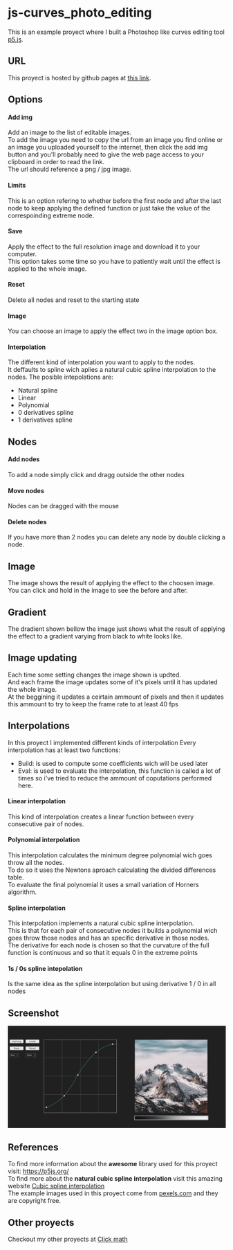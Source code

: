# js-curves_photo_editing
This is an example proyect where I built a Photoshop like curves editing tool <a href="https://p5js.org/">p5.js</a>.
## URL
This proyect is hosted by github pages at <a href="https://pabloqb2000.github.io/js-curves_foto_editing/">this link</a>.
## Options
#### Add img
Add an image to the list of editable images. </br>
To add the image you need to copy the url from an image you find online or an image you uploaded yourself to the internet, then click the add img button and you'll probably need to give the web page access to your clipboard in order to read the link. </br>
The url should reference a png / jpg image.
#### Limits
This is an option refering to whether before the first node and after the last node to keep applying the defined function or just take the value of the correspoinding extreme node.
#### Save
Apply the effect to the full resolution image and download it to your computer. </br>
This option takes some time so you have to patiently wait until the effect is applied to the whole image.
#### Reset
Delete all nodes and reset to the starting state
#### Image
You can choose an image to apply the effect two in the image option box.
#### Interpolation
The different kind of interpolation you want to apply to the nodes. </br>
It deffaults to spline wich aplies a natural cubic spline interpolation to the nodes.
The posible intepolations are:
  - Natural spline
  - Linear
  - Polynomial
  - 0 derivatives spline
  - 1 derivatives spline
## Nodes
#### Add nodes
To add a node simply click and dragg outside the other nodes
#### Move nodes
Nodes can be dragged with the mouse
#### Delete nodes
If you have more than 2 nodes you can delete any node by double clicking a node.
## Image
The image shows the result of applying the effect to the choosen image. </br>
You can click and hold in the image to see the before and after.
## Gradient
The dradient shown bellow the image just shows what the result of applying the effect to a gradient varying from black to white looks like.
## Image updating
Each time some setting changes the image shown is updted. </br>
And each frame the image updates some of it's pixels until it has updated the whole image. </br>
At the beggining it updates a ceirtain ammount of pixels and then it updates this ammount to try to keep the frame rate to at least 40 fps
## Interpolations
In this proyect I implemented different kinds of interpolation
Every interpolation has at least two functions:
  - Build: is used to compute some coefficients wich will be used later
  - Eval: is used to evaluate the interpolation, this function is called a lot of times so i've tried to reduce the ammount of coputations performed here.
#### Linear interpolation
This kind of interpolation creates a linear function between every consecutive pair of nodes.
#### Polynomial interpolation
This interpolation calculates the minimum degree polynomial wich goes throw all the nodes. </br>
To do so it uses the Newtons aproach calculating the divided differences table. </br>
To evaluate the final polynomial it uses a small variation of Horners algorithm. </br>
#### Spline interpolation
This interpolation implements a natural cubic spline interpolation. </br>
This is that for each pair of consecutive nodes it builds a polynomial wich goes throw those nodes and has an specific derivative in those nodes. </br>
The derivative for each node is chosen so that the curvature of the full function is continuous and so that it equals 0 in the extreme points
#### 1s / 0s spline intepolation
Is the same idea as the spline interpolation but using derivative 1 / 0 in all nodes
## Screenshot
<img src="imgs/screenshot01.png"></img>
## References
To find more information about the <b>awesome</b> library used for this proyect visit:
<a href="https://p5js.org/"> https://p5js.org/ </a></br>
To find more about the <b>natural cubic spline interpolation</b> visit this amazing website <a href="http://blog.ivank.net/interpolation-with-cubic-splines.html">Cubic spline interpolation</a></br>
The example images used in this proyect come from <a href="https://www.pexels.com/?locale=en-us">pexels.com</a> and they are copyright free.

## Other proyects
Checkout my other proyects at <a href="https://pabloqb2000.github.io/Math_visualization/">Click math</a>
